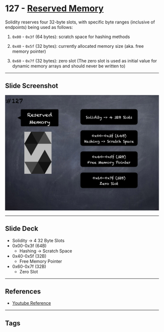 # 127 - [Reserved Memory](Reserved%20Memory.md)
Solidity reserves four 32-byte slots, with specific byte ranges (inclusive of endpoints) being used as follows:

1.  `0x00` - `0x3f` (64 bytes): scratch space for hashing methods
    
2.  `0x40` - `0x5f` (32 bytes): currently allocated memory size (aka. free memory pointer)
    
3.  `0x60` - `0x7f` (32 bytes): zero slot (The zero slot is used as initial value for dynamic memory arrays and should never be written to)
___
## Slide Screenshot
![127.png](../images/solidity201/127.png)
___
## Slide Deck
- Solidity -> 4 32 Byte Slots
- 0x00-0x3f (64B)
	- Hashing -> Scratch Space
- 0x40-0x5f (32B)
	- Free Memory Pointer
- 0x60-0x7f (32B)
	- Zero Slot
___
## References
- [Youtube Reference](https://youtu.be/TqMIbouwePE?t=620)
___
## Tags
